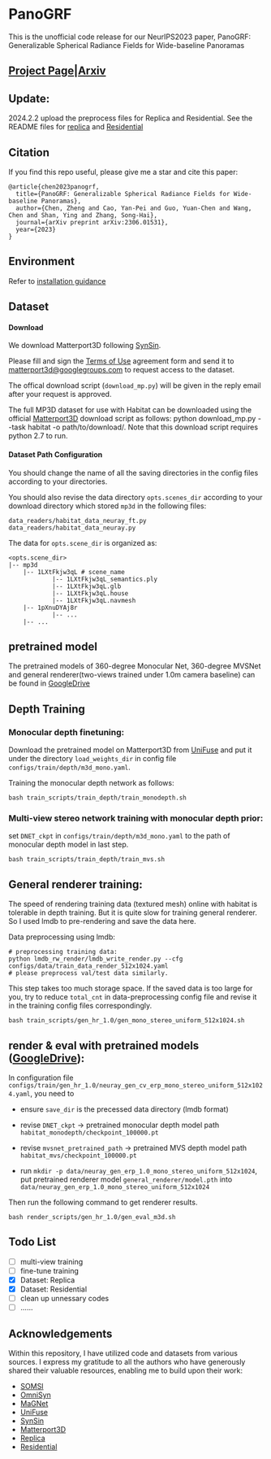 # PanoGRF

This is the unofficial code release for our NeurIPS2023 paper, PanoGRF: Generalizable Spherical Radiance Fields for Wide-baseline Panoramas
## [Project Page](https://thucz.github.io/PanoGRF/)|[Arxiv](https://arxiv.org/abs/2306.01531)

## Update:
2024.2.2 upload the preprocess files for Replica and Residential. See the README files for [replica](./dataset/replica_make/README.md) and [Residential](./dataset/residential_make/README.md)


## Citation
If you find this repo useful, please give me a star and cite this paper:
```
@article{chen2023panogrf,
  title={PanoGRF: Generalizable Spherical Radiance Fields for Wide-baseline Panoramas},
  author={Chen, Zheng and Cao, Yan-Pei and Guo, Yuan-Chen and Wang, Chen and Shan, Ying and Zhang, Song-Hai},
  journal={arXiv preprint arXiv:2306.01531},
  year={2023}
}
```

## Environment
Refer to [installation guidance](./docs/install.md)



## Dataset 

#### Download
We download Matterport3D following [SynSin](https://github.com/facebookresearch/synsin/blob/main/MP3D.md).

Please fill and sign the [Terms of Use](https://kaldir.vc.in.tum.de/matterport/MP_TOS.pdf) agreement form and send it to matterport3d@googlegroups.com to request access to the dataset.

The offical download script (`download_mp.py`) will be given in the reply email after your request is approved.

The full MP3D dataset for use with Habitat can be downloaded using the official [Matterport3D](https://niessner.github.io/Matterport/) download script as follows: python download_mp.py --task habitat -o path/to/download/. Note that this download script requires python 2.7 to run.


#### Dataset Path Configuration
You should change the name of all the saving directories in the config files according to your directories.

You should also revise the data directory `opts.scenes_dir` according to your download directory which stored `mp3d` in the following files:
```
data_readers/habitat_data_neuray_ft.py
data_readers/habitat_data_neuray.py
```


The data for `opts.scene_dir` is organized as:
```
<opts.scene_dir>
|-- mp3d 
    |-- 1LXtFkjw3qL # scene_name
            |-- 1LXtFkjw3qL_semantics.ply
            |-- 1LXtFkjw3qL.glb
            |-- 1LXtFkjw3qL.house
            |-- 1LXtFkjw3qL.navmesh            
    |-- 1pXnuDYAj8r
            |-- ...
    |-- ...
```
## pretrained model
The pretrained models of 360-degree Monocular Net, 360-degree MVSNet and general renderer(two-views trained under 1.0m camera baseline) can be found in [GoogleDrive](https://drive.google.com/drive/folders/14RTKIsmQVuBc-b_z8f2iCb0cjc6UdVBN?usp=sharing)

## Depth Training
### Monocular depth finetuning:
Download the pretrained model on Matterport3D from [UniFuse](https://github.com/alibaba/UniFuse-Unidirectional-Fusion) and put it under the directory `load_weights_dir` in config file `configs/train/depth/m3d_mono.yaml`.

Training the monocular depth network as follows:
```
bash train_scripts/train_depth/train_monodepth.sh
```
### Multi-view stereo network training with monocular depth prior:
set `DNET_ckpt` in `configs/train/depth/m3d_mono.yaml` to the path of monocular depth model in last step. 
```
bash train_scripts/train_depth/train_mvs.sh
```
## General renderer training:
The speed of rendering training data (textured mesh) online with habitat is tolerable in depth training.
But it is quite slow for training general renderer. So I used lmdb to pre-rendering and save the data here.

Data preprocessing using lmdb: 

```
# preprocessing training data:
python lmdb_rw_render/lmdb_write_render.py --cfg configs/data/train_data_render_512x1024.yaml
# please preprocess val/test data similarly.
```

This step takes too much storage space. If the saved data is too large for you, try to reduce `total_cnt` in data-preprocessing config file and revise it in the training config files correspondingly.

```
bash train_scripts/gen_hr_1.0/gen_mono_stereo_uniform_512x1024.sh
```
## render & eval with pretrained models ([GoogleDrive](https://drive.google.com/drive/folders/14RTKIsmQVuBc-b_z8f2iCb0cjc6UdVBN?usp=sharing)):
In configuration file `configs/train/gen_hr_1.0/neuray_gen_cv_erp_mono_stereo_uniform_512x1024.yaml`,
you need to
- ensure `save_dir` is the precessed data directory (lmdb format) 
- revise `DNET_ckpt` -> pretrained monocular depth model path `habitat_monodepth/checkpoint_100000.pt`

- revise `mvsnet_pretrained_path` -> pretrained MVS depth model path `habitat_mvs/checkpoint_100000.pt`

- run `mkdir -p data/neuray_gen_erp_1.0_mono_stereo_uniform_512x1024`, put pretrained renderer model `general_renderer/model.pth` into `data/neuray_gen_erp_1.0_mono_stereo_uniform_512x1024`

Then run the following command to get renderer results.
```
bash render_scripts/gen_hr_1.0/gen_eval_m3d.sh 
```
## Todo List
- [ ] multi-view training
- [ ] fine-tune training
- [x] Dataset: Replica
- [x] Dataset: Residential
- [ ] clean up unnessary codes
- [ ] ......

## Acknowledgements
Within this repository, I have utilized code and datasets from various sources. I express my gratitude to all the authors who have generously shared their valuable resources, enabling me to build upon their work:
* [SOMSI](https://github.com/tedyhabtegebrial/SoftOcclusionMSI)
* [OmniSyn](https://github.com/AugmentariumLab/omnisyn)
* [MaGNet](https://github.com/baegwangbin/MaGNet)
* [UniFuse](https://github.com/alibaba/UniFuse-Unidirectional-Fusion)
* [SynSin](https://github.com/facebookresearch/synsin/tree/main/data)
* [Matterport3D](https://niessner.github.io/Matterport/)
* [Replica](https://github.com/facebookresearch/Replica-Dataset)
* [Residential](https://github.com/tedyhabtegebrial/SoftOcclusionMSI)






